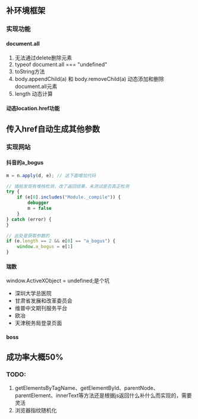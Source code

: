 ## 补环境框架

### 实现功能
#### document.all
1. 无法通过delete删除元素
2. typeof document.all === "undefined"
3. toString方法
4. body.appendChild(a) 和 body.removeChild(a) 动态添加和删除document.all元素
5. length 动态计算
#### 动态location.href功能
传入href自动生成其他参数
---
### 实现网站
#### 抖音的a_bogus
```javascript
m = n.apply(d, e); // 这下面增加代码

// 插桩发现有堆栈检测，改了返回结果，未测试是否真正检测
try {
    if (e[0].includes("Module._compile")) {
        debugger
        m = false
    }
} catch (error) {
}

// 此处是获取参数的
if (e.length == 2 && e[0] == "a_bogus") {
    window.a_bogus = e[1]
}
```
#### 瑞数
window.ActiveXObject = undefined;是个坑
- 深圳大学总医院
- 甘肃省发展和改革委员会
- 维普中文期刊服务平台
- 欧冶
- 天津税务局登录页面
#### boss
成功率大概50%  
---
### TODO:
1. getElementsByTagName、getElementById、parentNode、parentElement、innerText等方法还是根据js返回什么补什么而实现的，需要灵活
2. 浏览器指纹随机化